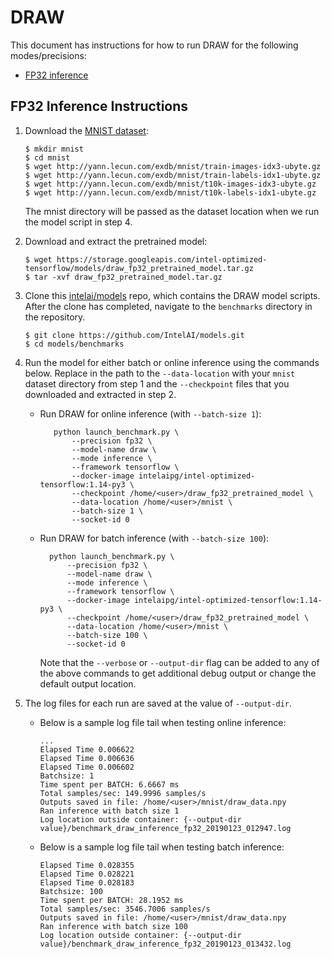 # DRAW

This document has instructions for how to run DRAW for the following
modes/precisions:
* [FP32 inference](#fp32-inference-instructions)

## FP32 Inference Instructions

1. Download the [MNIST dataset](http://yann.lecun.com/exdb/mnist/):

   ```
   $ mkdir mnist
   $ cd mnist
   $ wget http://yann.lecun.com/exdb/mnist/train-images-idx3-ubyte.gz
   $ wget http://yann.lecun.com/exdb/mnist/train-labels-idx1-ubyte.gz
   $ wget http://yann.lecun.com/exdb/mnist/t10k-images-idx3-ubyte.gz
   $ wget http://yann.lecun.com/exdb/mnist/t10k-labels-idx1-ubyte.gz
   ```

   The mnist directory will be passed as the dataset location when we
   run the model script in step 4.

2. Download and extract the pretrained model:
   ```
   $ wget https://storage.googleapis.com/intel-optimized-tensorflow/models/draw_fp32_pretrained_model.tar.gz
   $ tar -xvf draw_fp32_pretrained_model.tar.gz
   ```

3. Clone this [intelai/models](https://github.com/IntelAI/models) repo,
   which contains the DRAW model scripts. 
   After the clone has completed, navigate to the `benchmarks`
   directory in the repository.

   ```
   $ git clone https://github.com/IntelAI/models.git
   $ cd models/benchmarks
   ```

4. Run the model for either batch or online inference using the commands
   below. Replace in the path to the `--data-location` with your `mnist`
   dataset directory from step 1 and the `--checkpoint` files that you
   downloaded and extracted in step 2.

   * Run DRAW for online inference (with `--batch-size 1`):
     ```
        python launch_benchmark.py \
	        --precision fp32 \
            --model-name draw \
            --mode inference \
            --framework tensorflow \
            --docker-image intelaipg/intel-optimized-tensorflow:1.14-py3 \
            --checkpoint /home/<user>/draw_fp32_pretrained_model \
            --data-location /home/<user>/mnist \
            --batch-size 1 \
            --socket-id 0
     ```
    * Run DRAW for batch inference (with `--batch-size 100`):
      ```
        python launch_benchmark.py \
	        --precision fp32 \
            --model-name draw \
            --mode inference \
            --framework tensorflow \
            --docker-image intelaipg/intel-optimized-tensorflow:1.14-py3 \
            --checkpoint /home/<user>/draw_fp32_pretrained_model \
            --data-location /home/<user>/mnist \
            --batch-size 100 \
            --socket-id 0
      ```
      Note that the `--verbose` or `--output-dir` flag can be added to any of the above
      commands to get additional debug output or change the default output location.

5. The log files for each run are saved at the value of `--output-dir`.

   * Below is a sample log file tail when testing online inference:
     ```
     ...
     Elapsed Time 0.006622
     Elapsed Time 0.006636
     Elapsed Time 0.006602
     Batchsize: 1
     Time spent per BATCH: 6.6667 ms
     Total samples/sec: 149.9996 samples/s
     Outputs saved in file: /home/<user>/mnist/draw_data.npy
     Ran inference with batch size 1
     Log location outside container: {--output-dir value}/benchmark_draw_inference_fp32_20190123_012947.log
     ```

   * Below is a sample log file tail when testing batch inference:
     ```
     Elapsed Time 0.028355
     Elapsed Time 0.028221
     Elapsed Time 0.028183
     Batchsize: 100
     Time spent per BATCH: 28.1952 ms
     Total samples/sec: 3546.7006 samples/s
     Outputs saved in file: /home/<user>/mnist/draw_data.npy
     Ran inference with batch size 100
     Log location outside container: {--output-dir value}/benchmark_draw_inference_fp32_20190123_013432.log
     ```